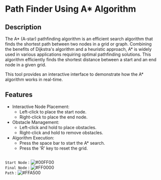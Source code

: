 # Path Finder Using A* Algorithm

## Description
The A* (A-star) pathfinding algorithm is an efficient search algorithm that finds the shortest path between two nodes in a grid or graph. Combining the benefits of Dijkstra's algorithm and a heuristic approach, A* is widely used in various applications requiring optimal pathfinding solutions.
This algorithm efficiently finds the shortest distance between a start and an end node in a given grid.

This tool provides an interactive interface to demonstrate how the A* algorithm works in real-time.

## Features
- Interactive Node Placement:
   - Left-click to place the start node.
   - Right-click to place the end node.
- Obstacle Management:
   - Left-click and hold to place obstacles.
   - Right-click and hold to remove obstacles.
- Algorithm Execution:
   - Press the space bar to start the A* search.
   - Press the 'R' key to reset the grid.
##
`Start Node` : ![#00FF00](https://placehold.co/10x10/00FF00/00FF00.png) \
`Final Node` : ![#FF0000](https://placehold.co/10x10/FF0000/FF0000.png) \
`Path` : ![#FFA500](https://placehold.co/10x10/FFA500/FFA500.png) 

##
